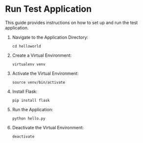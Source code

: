# Run Test Application

This guide provides instructions on how to set up and run the test application.

1. Navigate to the Application Directory:
   ```
   cd helloworld
   ```

2. Create a Virtual Environment:
   ```
   virtualenv venv
   ```

3. Activate the Virtual Environment:
   ```
   source venv/bin/activate
   ```

4. Install Flask:
   ```
   pip install flask
   ```

5. Run the Application:
   ```
   python hello.py
   ```

6. Deactivate the Virtual Environment:
   ```
   deactivate
   ```
